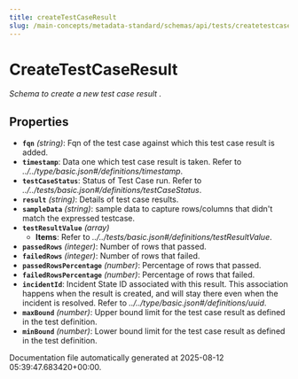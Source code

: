 ```yaml
---
title: createTestCaseResult
slug: /main-concepts/metadata-standard/schemas/api/tests/createtestcaseresult
---
```


# CreateTestCaseResult

*Schema to create a new test case result .*

## Properties

- **`fqn`** *(string)*: Fqn of the test case against which this test case result is added.
- **`timestamp`**: Data one which test case result is taken. Refer to *../../type/basic.json#/definitions/timestamp*.
- **`testCaseStatus`**: Status of Test Case run. Refer to *../../tests/basic.json#/definitions/testCaseStatus*.
- **`result`** *(string)*: Details of test case results.
- **`sampleData`** *(string)*: sample data to capture rows/columns that didn't match the expressed testcase.
- **`testResultValue`** *(array)*
  - **Items**: Refer to *../../tests/basic.json#/definitions/testResultValue*.
- **`passedRows`** *(integer)*: Number of rows that passed.
- **`failedRows`** *(integer)*: Number of rows that failed.
- **`passedRowsPercentage`** *(number)*: Percentage of rows that passed.
- **`failedRowsPercentage`** *(number)*: Percentage of rows that failed.
- **`incidentId`**: Incident State ID associated with this result. This association happens when the result is created, and will stay there even when the incident is resolved. Refer to *../../type/basic.json#/definitions/uuid*.
- **`maxBound`** *(number)*: Upper bound limit for the test case result as defined in the test definition.
- **`minBound`** *(number)*: Lower bound limit for the test case result as defined in the test definition.


Documentation file automatically generated at 2025-08-12 05:39:47.683420+00:00.

